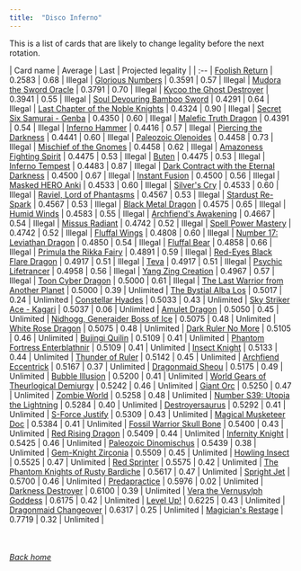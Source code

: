 ```yaml
---
title:  "Disco Inferno"
---
```


This is a list of cards that are likely to change legality before the next rotation.

| Card name | Average | Last | Projected legality |
| :-- |
[Foolish Return](https://db.ygoprodeck.com/card/?search=Foolish%20Return) | 0.2583 | 0.68 | Illegal |
[Glorious Numbers](https://db.ygoprodeck.com/card/?search=Glorious%20Numbers) | 0.3591 | 0.57 | Illegal |
[Mudora the Sword Oracle](https://db.ygoprodeck.com/card/?search=Mudora%20the%20Sword%20Oracle) | 0.3791 | 0.70 | Illegal |
[Kycoo the Ghost Destroyer](https://db.ygoprodeck.com/card/?search=Kycoo%20the%20Ghost%20Destroyer) | 0.3941 | 0.55 | Illegal |
[Soul Devouring Bamboo Sword](https://db.ygoprodeck.com/card/?search=Soul%20Devouring%20Bamboo%20Sword) | 0.4291 | 0.64 | Illegal |
[Last Chapter of the Noble Knights](https://db.ygoprodeck.com/card/?search=Last%20Chapter%20of%20the%20Noble%20Knights) | 0.4324 | 0.90 | Illegal |
[Secret Six Samurai - Genba](https://db.ygoprodeck.com/card/?search=Secret%20Six%20Samurai%20-%20Genba) | 0.4350 | 0.60 | Illegal |
[Malefic Truth Dragon](https://db.ygoprodeck.com/card/?search=Malefic%20Truth%20Dragon) | 0.4391 | 0.54 | Illegal |
[Inferno Hammer](https://db.ygoprodeck.com/card/?search=Inferno%20Hammer) | 0.4416 | 0.57 | Illegal |
[Piercing the Darkness](https://db.ygoprodeck.com/card/?search=Piercing%20the%20Darkness) | 0.4441 | 0.60 | Illegal |
[Paleozoic Olenoides](https://db.ygoprodeck.com/card/?search=Paleozoic%20Olenoides) | 0.4458 | 0.73 | Illegal |
[Mischief of the Gnomes](https://db.ygoprodeck.com/card/?search=Mischief%20of%20the%20Gnomes) | 0.4458 | 0.62 | Illegal |
[Amazoness Fighting Spirit](https://db.ygoprodeck.com/card/?search=Amazoness%20Fighting%20Spirit) | 0.4475 | 0.53 | Illegal |
[Buten](https://db.ygoprodeck.com/card/?search=Buten) | 0.4475 | 0.53 | Illegal |
[Inferno Tempest](https://db.ygoprodeck.com/card/?search=Inferno%20Tempest) | 0.4483 | 0.87 | Illegal |
[Dark Contract with the Eternal Darkness](https://db.ygoprodeck.com/card/?search=Dark%20Contract%20with%20the%20Eternal%20Darkness) | 0.4500 | 0.67 | Illegal |
[Instant Fusion](https://db.ygoprodeck.com/card/?search=Instant%20Fusion) | 0.4500 | 0.56 | Illegal |
[Masked HERO Anki](https://db.ygoprodeck.com/card/?search=Masked%20HERO%20Anki) | 0.4533 | 0.60 | Illegal |
[Silver's Cry](https://db.ygoprodeck.com/card/?search=Silver's%20Cry) | 0.4533 | 0.60 | Illegal |
[Raviel, Lord of Phantasms](https://db.ygoprodeck.com/card/?search=Raviel,%20Lord%20of%20Phantasms) | 0.4567 | 0.53 | Illegal |
[Stardust Re-Spark](https://db.ygoprodeck.com/card/?search=Stardust%20Re-Spark) | 0.4567 | 0.53 | Illegal |
[Black Metal Dragon](https://db.ygoprodeck.com/card/?search=Black%20Metal%20Dragon) | 0.4575 | 0.65 | Illegal |
[Humid Winds](https://db.ygoprodeck.com/card/?search=Humid%20Winds) | 0.4583 | 0.55 | Illegal |
[Archfiend's Awakening](https://db.ygoprodeck.com/card/?search=Archfiend's%20Awakening) | 0.4667 | 0.54 | Illegal |
[Missus Radiant](https://db.ygoprodeck.com/card/?search=Missus%20Radiant) | 0.4742 | 0.52 | Illegal |
[Spell Power Mastery](https://db.ygoprodeck.com/card/?search=Spell%20Power%20Mastery) | 0.4742 | 0.52 | Illegal |
[Fluffal Wings](https://db.ygoprodeck.com/card/?search=Fluffal%20Wings) | 0.4808 | 0.60 | Illegal |
[Number 17: Leviathan Dragon](https://db.ygoprodeck.com/card/?search=Number%2017:%20Leviathan%20Dragon) | 0.4850 | 0.54 | Illegal |
[Fluffal Bear](https://db.ygoprodeck.com/card/?search=Fluffal%20Bear) | 0.4858 | 0.66 | Illegal |
[Primula the Rikka Fairy](https://db.ygoprodeck.com/card/?search=Primula%20the%20Rikka%20Fairy) | 0.4891 | 0.59 | Illegal |
[Red-Eyes Black Flare Dragon](https://db.ygoprodeck.com/card/?search=Red-Eyes%20Black%20Flare%20Dragon) | 0.4917 | 0.51 | Illegal |
[Teva](https://db.ygoprodeck.com/card/?search=Teva) | 0.4917 | 0.51 | Illegal |
[Psychic Lifetrancer](https://db.ygoprodeck.com/card/?search=Psychic%20Lifetrancer) | 0.4958 | 0.56 | Illegal |
[Yang Zing Creation](https://db.ygoprodeck.com/card/?search=Yang%20Zing%20Creation) | 0.4967 | 0.57 | Illegal |
[Toon Cyber Dragon](https://db.ygoprodeck.com/card/?search=Toon%20Cyber%20Dragon) | 0.5000 | 0.61 | Illegal |
[The Last Warrior from Another Planet](https://db.ygoprodeck.com/card/?search=The%20Last%20Warrior%20from%20Another%20Planet) | 0.5000 | 0.39 | Unlimited |
[The Bystial Alba Los](https://db.ygoprodeck.com/card/?search=The%20Bystial%20Alba%20Los) | 0.5017 | 0.24 | Unlimited |
[Constellar Hyades](https://db.ygoprodeck.com/card/?search=Constellar%20Hyades) | 0.5033 | 0.43 | Unlimited |
[Sky Striker Ace - Kagari](https://db.ygoprodeck.com/card/?search=Sky%20Striker%20Ace%20-%20Kagari) | 0.5037 | 0.06 | Unlimited |
[Amulet Dragon](https://db.ygoprodeck.com/card/?search=Amulet%20Dragon) | 0.5050 | 0.45 | Unlimited |
[Nidhogg, Generaider Boss of Ice](https://db.ygoprodeck.com/card/?search=Nidhogg,%20Generaider%20Boss%20of%20Ice) | 0.5075 | 0.48 | Unlimited |
[White Rose Dragon](https://db.ygoprodeck.com/card/?search=White%20Rose%20Dragon) | 0.5075 | 0.48 | Unlimited |
[Dark Ruler No More](https://db.ygoprodeck.com/card/?search=Dark%20Ruler%20No%20More) | 0.5105 | 0.46 | Unlimited |
[Bujingi Quilin](https://db.ygoprodeck.com/card/?search=Bujingi%20Quilin) | 0.5109 | 0.41 | Unlimited |
[Phantom Fortress Enterblathnir](https://db.ygoprodeck.com/card/?search=Phantom%20Fortress%20Enterblathnir) | 0.5109 | 0.41 | Unlimited |
[Insect Knight](https://db.ygoprodeck.com/card/?search=Insect%20Knight) | 0.5133 | 0.44 | Unlimited |
[Thunder of Ruler](https://db.ygoprodeck.com/card/?search=Thunder%20of%20Ruler) | 0.5142 | 0.45 | Unlimited |
[Archfiend Eccentrick](https://db.ygoprodeck.com/card/?search=Archfiend%20Eccentrick) | 0.5167 | 0.37 | Unlimited |
[Dragonmaid Sheou](https://db.ygoprodeck.com/card/?search=Dragonmaid%20Sheou) | 0.5175 | 0.49 | Unlimited |
[Bubble Illusion](https://db.ygoprodeck.com/card/?search=Bubble%20Illusion) | 0.5200 | 0.41 | Unlimited |
[World Gears of Theurlogical Demiurgy](https://db.ygoprodeck.com/card/?search=World%20Gears%20of%20Theurlogical%20Demiurgy) | 0.5242 | 0.46 | Unlimited |
[Giant Orc](https://db.ygoprodeck.com/card/?search=Giant%20Orc) | 0.5250 | 0.47 | Unlimited |
[Zombie World](https://db.ygoprodeck.com/card/?search=Zombie%20World) | 0.5258 | 0.48 | Unlimited |
[Number S39: Utopia the Lightning](https://db.ygoprodeck.com/card/?search=Number%20S39:%20Utopia%20the%20Lightning) | 0.5284 | 0.40 | Unlimited |
[Destroyersaurus](https://db.ygoprodeck.com/card/?search=Destroyersaurus) | 0.5292 | 0.41 | Unlimited |
[S-Force Justify](https://db.ygoprodeck.com/card/?search=S-Force%20Justify) | 0.5309 | 0.43 | Unlimited |
[Magical Musketeer Doc](https://db.ygoprodeck.com/card/?search=Magical%20Musketeer%20Doc) | 0.5384 | 0.41 | Unlimited |
[Fossil Warrior Skull Bone](https://db.ygoprodeck.com/card/?search=Fossil%20Warrior%20Skull%20Bone) | 0.5400 | 0.43 | Unlimited |
[Red Rising Dragon](https://db.ygoprodeck.com/card/?search=Red%20Rising%20Dragon) | 0.5409 | 0.44 | Unlimited |
[Infernity Knight](https://db.ygoprodeck.com/card/?search=Infernity%20Knight) | 0.5425 | 0.46 | Unlimited |
[Paleozoic Dinomischus](https://db.ygoprodeck.com/card/?search=Paleozoic%20Dinomischus) | 0.5439 | 0.38 | Unlimited |
[Gem-Knight Zirconia](https://db.ygoprodeck.com/card/?search=Gem-Knight%20Zirconia) | 0.5509 | 0.45 | Unlimited |
[Howling Insect](https://db.ygoprodeck.com/card/?search=Howling%20Insect) | 0.5525 | 0.47 | Unlimited |
[Red Sprinter](https://db.ygoprodeck.com/card/?search=Red%20Sprinter) | 0.5575 | 0.42 | Unlimited |
[The Phantom Knights of Rusty Bardiche](https://db.ygoprodeck.com/card/?search=The%20Phantom%20Knights%20of%20Rusty%20Bardiche) | 0.5617 | 0.47 | Unlimited |
[Spright Jet](https://db.ygoprodeck.com/card/?search=Spright%20Jet) | 0.5700 | 0.46 | Unlimited |
[Predapractice](https://db.ygoprodeck.com/card/?search=Predapractice) | 0.5976 | 0.02 | Unlimited |
[Darkness Destroyer](https://db.ygoprodeck.com/card/?search=Darkness%20Destroyer) | 0.6100 | 0.39 | Unlimited |
[Vera the Vernusylph Goddess](https://db.ygoprodeck.com/card/?search=Vera%20the%20Vernusylph%20Goddess) | 0.6175 | 0.42 | Unlimited |
[Level Up!](https://db.ygoprodeck.com/card/?search=Level%20Up!) | 0.6225 | 0.43 | Unlimited |
[Dragonmaid Changeover](https://db.ygoprodeck.com/card/?search=Dragonmaid%20Changeover) | 0.6317 | 0.25 | Unlimited |
[Magician's Restage](https://db.ygoprodeck.com/card/?search=Magician's%20Restage) | 0.7719 | 0.32 | Unlimited |

<br>

###### [Back home](index)